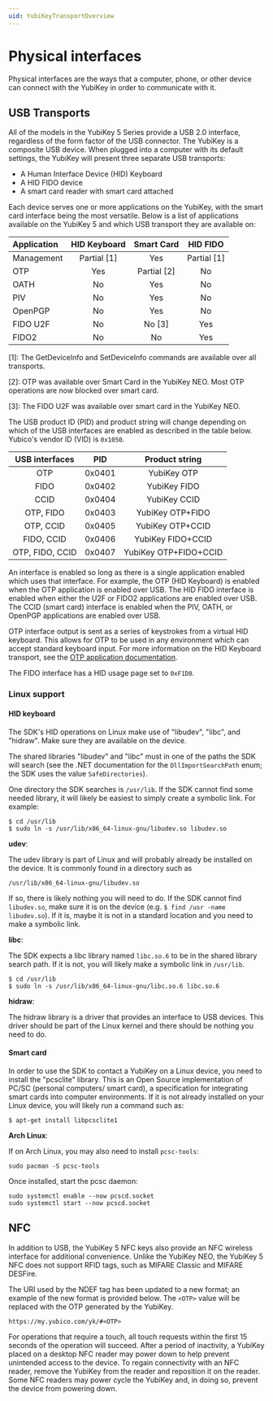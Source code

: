 ```yaml
---
uid: YubiKeyTransportOverview
---
```


<!-- Copyright 2021 Yubico AB

Licensed under the Apache License, Version 2.0 (the "License");
you may not use this file except in compliance with the License.
You may obtain a copy of the License at

    http://www.apache.org/licenses/LICENSE-2.0

Unless required by applicable law or agreed to in writing, software
distributed under the License is distributed on an "AS IS" BASIS,
WITHOUT WARRANTIES OR CONDITIONS OF ANY KIND, either express or implied.
See the License for the specific language governing permissions and
limitations under the License. -->

# Physical interfaces

Physical interfaces are the ways that a computer, phone, or other device can connect
with the YubiKey in order to communicate with it.

## USB Transports

All of the models in the YubiKey 5 Series provide a USB 2.0 interface, regardless of
the form factor of the USB connector. The YubiKey is a composite USB device. When plugged
into a computer with its default settings, the YubiKey will present three separate USB
transports:

- A Human Interface Device (HID) Keyboard
- A HID FIDO device
- A smart card reader with smart card attached

Each device serves one or more applications on the YubiKey, with the smart card interface
being the most versatile. Below is a list of applications available on the YubiKey 5 and
which USB transport they are available on:

| Application | HID Keyboard | Smart Card  |  HID FIDO   | 
|:------------|:------------:|:-----------:|:-----------:|
| Management  | Partial [1]  |     Yes     | Partial [1] |
| OTP         |     Yes      | Partial [2] |     No      |
| OATH        |      No      |     Yes     |     No      |
| PIV         |      No      |     Yes     |     No      |
| OpenPGP     |      No      |     Yes     |     No      |
| FIDO U2F    |      No      |   No [3]    |     Yes     |
| FIDO2       |      No      |     No      |     Yes     |

[1]: The GetDeviceInfo and SetDeviceInfo commands are available over all transports.

[2]: OTP was available over Smart Card in the YubiKey NEO. Most OTP operations are now
blocked over smart card.

[3]: The FIDO U2F was available over smart card in the YubiKey NEO.

The USB product ID (PID) and product string will change depending on which of the USB
interfaces are enabled as described in the table below. Yubico's vendor ID (VID)
is `0x1050`.

| USB interfaces  |  PID   |    Product string     |
|:---------------:|:------:|:---------------------:|
|       OTP       | 0x0401 |      YubiKey OTP      |
|      FIDO       | 0x0402 |     YubiKey FIDO      |
|      CCID       | 0x0404 |     YubiKey CCID      |
|    OTP, FIDO    | 0x0403 |   YubiKey OTP+FIDO    |
|    OTP, CCID    | 0x0405 |   YubiKey OTP+CCID    |
|   FIDO, CCID    | 0x0406 |   YubiKey FIDO+CCID   |
| OTP, FIDO, CCID | 0x0407 | YubiKey OTP+FIDO+CCID |

An interface is enabled so long as there is a single application enabled which uses that
interface. For example, the OTP (HID Keyboard) is enabled when the OTP application is enabled
over USB. The HID FIDO interface is enabled when either the U2F or FIDO2 applications are
enabled over USB. The CCID (smart card) interface is enabled when the PIV, OATH, or OpenPGP
applications are enabled over USB.

OTP interface output is sent as a series of keystrokes from a virtual HID keyboard. This allows
for OTP to be used in any environment which can accept standard keyboard input. For more information 
on the HID Keyboard transport, see the [OTP application documentation](xref:OtpHID).

The FIDO interface has a HID usage page set to `0xF1D0`.

### Linux support

#### HID keyboard

The SDK's HID operations on Linux make use of "libudev", "libc", and "hidraw". Make sure
they are available on the device.

The shared libraries "libudev" and "libc" must in one of the paths the SDK will search
(see the .NET documentation for the `DllImportSearchPath` enum; the SDK uses the value
`SafeDirectories`).

One directory the SDK searches is `/usr/lib`. If the SDK cannot find some needed library,
it will likely be easiest to simply create a symbolic link. For example:

```
$ cd /usr/lib
$ sudo ln -s /usr/lib/x86_64-linux-gnu/libudev.so libudev.so
```

**udev**:

The udev library is part of Linux and will probably already be installed on the device. It
is commonly found in a directory such as

```
/usr/lib/x86_64-linux-gnu/libudev.so
```

If so, there is likely nothing you will need to do. If the SDK cannot find `libudev.so`,
make sure it is on the device (e.g. `$ find /usr -name libudev.so`). If it is, maybe it is
not in a standard location and you need to make a symbolic link.

**libc**:

The SDK expects a libc library named `libc.so.6` to be in the shared library search path.
If it is not, you will likely make a symbolic link in `/usr/lib`.

```
$ cd /usr/lib
$ sudo ln -s /usr/lib/x86_64-linux-gnu/libc.so.6 libc.so.6
```

**hidraw**:

The hidraw library is a driver that provides an interface to USB devices. This driver
should be part of the Linux kernel and there should be nothing you need to do.

#### Smart card

In order to use the SDK to contact a YubiKey on a Linux device, you need to install the
"pcsclite" library. This is an Open Source implementation of PC/SC (personal computers/
smart card), a specification for integrating smart cards into computer environments. If it
is not already installed on your Linux device, you will likely run a command such as:

```
$ apt-get install libpcsclite1
```

**Arch Linux**: 

If on Arch Linux, you may also need to install `pcsc-tools`:

```
sudo pacman -S pcsc-tools 
```

Once installed, start the pcsc daemon:

```
sudo systemctl enable --now pcscd.socket
sudo systemctl start --now pcscd.socket
```


## NFC

In addition to USB, the YubiKey 5 NFC keys also provide an NFC wireless interface for
additional convenience. Unlike the YubiKey NEO, the YubiKey 5 NFC does not support RFID
tags, such as MIFARE Classic and MIFARE DESFire.

The URI used by the NDEF tag has been updated to a new format; an example of the new format
is provided below. The `<OTP>` value will be replaced with the OTP generated by the YubiKey.

```txt
https://my.yubico.com/yk/#<OTP>
```

For operations that require a touch, all touch requests within the first 15 seconds of the
operation will succeed. After a period of inactivity, a YubiKey placed on a desktop NFC reader
may power down to help prevent unintended access to the device. To regain connectivity with
an NFC reader, remove the YubiKey from the reader and reposition it on the reader. Some NFC
readers may power cycle the YubiKey and, in doing so, prevent the device from powering down.
